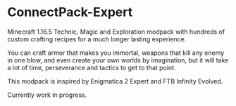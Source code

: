 # ConnectPack-Expert

Minecraft 1.16.5 Technic, Magic and Exploration modpack with hundreds of custom crafting recipes for a much longer lasting experience.

You can craft armor that makes you immortal, weapons that kill any enemy in one blow, and even create your own worlds by imagination, but it will take a lot of time, perseverance and tactics to get to that point.

This modpack is inspired by Enigmatica 2 Expert and FTB Infinity Evolved.

Currently work in progress.
